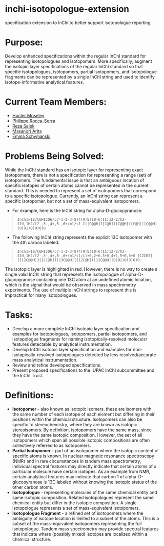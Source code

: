 # inchi-isotopologue-extension
specification extension to InChi to better support isotopologue reporting

# Purpose:
Develop enhanced specifications within the regular InChI standard for representing isotopologues and isotopomers. More specifically, augment the isotopic layer specifications of the regular InChI standard so that specific isotopologues, isotopomers, partial isotopomers, and isotopologue fragments can be represented by a single InChI string and used to identify isotope-informative analytical features.

# Current Team Members:
* [Hunter Moseley](@hunter-moseley) 
* [Philippe Rocca-Serra](@proccaserra) 
* [Reza Salek](@r7salek)
* [Masanori Arita](@m-arita) 
* [Emma Schymanski](@schymane)

# Problems Being Solved:
While the InChI standard has an isotopic layer for representing exact isotopomers, there is not a specification for representing a range (set) of isotopomers. The fundamental issue is that an ambiguous location of specific isotopes of certain atoms cannot be represented in the current standard.  This is needed to represent a set of isotopomers that correspond to a specific isotopologue.  Currently, an InChI string can represent a specific isotopomer, but not a set of mass-equivalent isotopomers.

- For example, here is the InChI string for alpha-D-glucopyranose:
>`InChI=1S/C6H12O6/c7-1-2-3(8)4(9)5(10)6(11)12-2/h2-11H,1H2/t2-,3-,4+,5-,6+/m1/s1
C([C@@H]1[C@H]([C@@H]([C@H]([C@@H](O)O1)O)O)O)O`
- The following InChI string represents the explicit 13C isotopomer with the 4th carbon labeled:
>`InChI=1S/C6H12O6/c7-1-2-3(8)4(9)5(10)6(11)12-2/h2-11H,1H2/t2-,3-,4+,5-,6+/m1/s1/i1+0,2+0,3+0,4+1,5+0,6+0
[12CH2]([12C@@H]1[12C@H]([13C@@H]([12C@H]([12C@@H](O)O1)O)O)O)O`

The isotopic layer is highlighted in red. However, there is no way to create a single valid InChI string that represents the isotopologue of alpha-D-glucopyranose containing one 13C atom at an undefined atomic location, which is the signal that would be observed in mass spectrometry experiments.  The use of multiple InChI strings to represent this is impractical for many isotopologues.

# Tasks:
- Develop a more complete InChI isotopic layer specification and examples for isotopologues, isotopomers, partial isotopomers, and isotopologue fragments for naming isotopically-resolved molecular features detectable by analytical instrumentation.
- Develop InChI isotopic layer specification and examples for non-isotopically-resolved isotopologues detected by less resolved/accurate mass analytical instrumentation.
- Review and refine developed specifications.
- Present proposed specifications to the IUPAC InChI subcommittee and the InChI Trust.

# Definitions:
- **Isotopomer** - also known as isotopic isomers, these are isomers with the same number of each isotope of each element but differing in their positions within the chemical structure. Isotopomers can also be specific to stereochemistry, where they are known as isotopic stereoisomers.  By definition, isotopomers have the same mass, since they have the same isotopic composition.  However, the set of all isotopomers which span all possible isotopic compositions are often collectively referred to as isotopomers.  
- **Partial Isotopomer** - part of an isotopomer where the isotopic content of specific atoms is known.  In nuclear magnetic resonance spectroscopy (NMR) and in rare circumstances in tandem mass spectrometry, individual spectral features may directly indicate that certain atoms of a particular molecule have certain isotopes.  As an example from NMR, certain analytical features may indicate that carbon 1 of alpha-D-glucopyranose is 13C labeled without knowing the isotopic status of the other carbon atoms.
- **Isotopologue** - representing molecules of the same chemical entity and same isotopic composition. Related isotopologues represent the same chemical entity but differ in the isotopic composition.  A single isotopologue represents a set of mass-equivalent isotopomers. 
- **Isotopologue Fragment** - a refined set of isotopomers where the ambiguity of isotope location is limited to a subset of the atoms. This is a subset of the mass-equivalent isotopomers representing the full isotopologue. Tandem mass spectrometry may provide spectral features that indicate where (possibly mixed) isotopes are localized within a chemical structure.  


